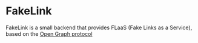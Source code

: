 # FakeLink

FakeLink is a small backend that provides FLaaS (Fake Links as a Service), based on the [Open Graph protocol](http://ogp.me/#types)

